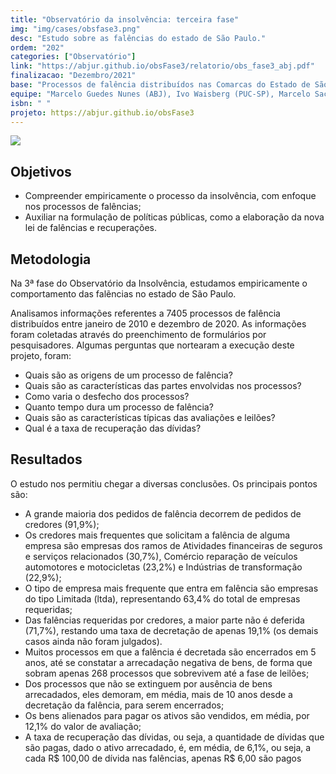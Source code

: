 ```yaml
---
title: "Observatório da insolvência: terceira fase"
img: "img/cases/obsfase3.png"
desc: "Estudo sobre as falências do estado de São Paulo."
ordem: "202"
categories: ["Observatório"]
link: "https://abjur.github.io/obsFase3/relatorio/obs_fase3_abj.pdf"
finalizacao: "Dezembro/2021"
base: "Processos de falência distribuídos nas Comarcas do Estado de São Paulo entre janeiro de 2010 e dezembro de 2020."
equipe: "Marcelo Guedes Nunes (ABJ), Ivo Waisberg (PUC-SP), Marcelo Sacramone (PUC-SP) e Julio Trecenti (ABJ)"
isbn: " "
projeto: https://abjur.github.io/obsFase3
---
```


![](/img/cases/obsfase3.png)

## Objetivos

- Compreender empiricamente o processo da insolvência, com enfoque nos processos de falências;
- Auxiliar na formulação de políticas públicas, como a elaboração da nova lei de falências e recuperações.

## Metodologia

Na 3ª fase do Observatório da Insolvência, estudamos empiricamente o comportamento das falẽncias no estado de São Paulo. 

Analisamos informações referentes a 7405 processos de falência distribuídos entre janeiro de 2010 e dezembro de 2020. As informações foram coletadas através do preenchimento de formulários por pesquisadores.
Algumas perguntas que nortearam a execução deste projeto, foram:


- Quais são as origens de um processo de falência?
- Quais são as características das partes envolvidas nos processos?
- Como varia o desfecho dos processos?
- Quanto tempo dura um processo de falência?
- Quais são as características típicas das avaliações e leilões?
- Qual é a taxa de recuperação das dívidas?


## Resultados

O estudo nos permitiu chegar a diversas conclusões. Os principais pontos são:

- A grande maioria dos pedidos de falência decorrem de pedidos de credores (91,9%); 
- Os credores mais frequentes que solicitam a falência de alguma empresa são empresas dos ramos de Atividades financeiras de seguros e serviços relacionados (30,7%), Comércio reparação de veículos automotores e motocicletas (23,2%) e Indústrias de transformação (22,9%);
- O tipo de empresa mais frequente que entra em falência são empresas do tipo Limitada (ltda), representando 63,4% do total de empresas requeridas;
- Das falências requeridas por credores, a maior parte não é deferida (71,7%), restando uma taxa de decretação de apenas 19,1% (os demais casos ainda não foram julgados). 
- Muitos processos em que a falência é decretada são encerrados em 5 anos, até se constatar a arrecadação negativa de bens, de forma que sobram apenas 268 processos que sobrevivem até a fase de leilões;
- Dos processos que não se extinguem por ausência de bens arrecadados, eles demoram, em média, mais de 10 anos desde a decretação da falência, para serem encerrados;
- Os bens alienados para pagar os ativos são vendidos, em média, por 12,1% do valor de avaliação; 
- A taxa de recuperação das dívidas, ou seja, a quantidade de dívidas que são pagas, dado o ativo arrecadado, é, em média, de 6,1%, ou seja, a cada R$ 100,00 de dívida nas falências, apenas R$ 6,00 são pagos

